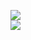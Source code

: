 [![](https://img.shields.io/badge/Made%20With-Github%20Spray-lightgrey.svg?style=for-the-badge&logo=github)](https://github.com/Annihil/github-spray#26767)  
[![](https://i.imgur.com/2DrTn0Z.gif)](https://github.com/Annihil/github-spray)